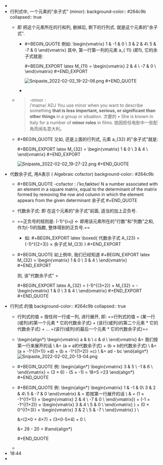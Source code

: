 -
- 行列式中, 一个元素的"余子式" (minor):
  background-color:: #264c9b
  collapsed:: true
	- 即 把这个元素所在的行和列, 删掉后, 剩下的行列式. 就是这个元素的"余子式".
		- #+BEGIN_QUOTE
		  例如:
		  \begin{vmatrix}
		  1 & -1 & 0 \\
		    3 & 2 & 4\\
		    5 & -7 & 0
		  \end{vmatrix} 
		  其中, 第一行第一列的元素 a_{ 11} (即1), 它的余子式就是:
		  
		  #+BEGIN_EXPORT latex
		  M_{11} = \begin{vmatrix}
		  2 & 4 \\
		  -7 & 0 \\
		  \end{vmatrix}
		  #+END_EXPORT 
		  
		  ![Snipaste_2022-02-02_19-22-06.png](../assets/Snipaste_2022-02-02_19-22-06_1643800997243_0.png)
		  #+END_QUOTE
		-
	- > -minor :  
	  /ˈmaɪnə/ ADJ You use minor when you want to describe something **that is less important, serious, or significant than other things** in a group or situation. 次要的
	  •  She is known in Italy for a number of **minor roles** in films. 
	   她因担任电影中一些配角而闻名意大利。
	- #+BEGIN_QUOTE
	  又如, 还是上面的行列式, 元素 a_{32} 的"余子式"就是:
	  
	  #+BEGIN_EXPORT latex
	  M_{32} = \begin{vmatrix}
	  1 & 0 \\
	  3 & 4 \\
	  \end{vmatrix}
	  #+END_EXPORT
	  
	  ![Snipaste_2022-02-02_19-27-22.png](../assets/Snipaste_2022-02-02_19-27-22_1643801256989_0.png) 
	  #+END_QUOTE
- 代数余子式, 用A表示 ( Algebraic cofactor)
  background-color:: #264c9b
	- #+BEGIN_QUOTE
	  -cofactor :
	   /ˈkoˌfæktər/ N a number associated with an element in a square matrix, equal to the determinant of the matrix formed by removing the row and column in which the element appears from the given determinant 余子式
	  #+END_QUOTE
	- 代数余子式:  即 在这个元素的"余子式"前面, 适当的加上正负号.
	- ==正负号的规则是: (-1)^{i+j} <- 即用该元素所在的"行数"和"列数"之和, 作为(-1)的指数, 整体得到的正负号.==
		- 如: 
		  #+BEGIN_EXPORT latex
		  \boxed{
		  代数余子式 A_{23} = (-1)^{(2+3)} × 余子式 M_{23}
		  }
		  #+END_EXPORT
	- #+BEGIN_QUOTE
	  如上例中, 我们已经知道
	  #+BEGIN_EXPORT latex
	  M_{32} = \begin{vmatrix}
	  1 & 0 \\
	  3 & 4 \\
	  \end{vmatrix}
	  #+END_EXPORT
	  
	  则, 该"代数余子式" =
	  
	  #+BEGIN_EXPORT latex
	  A_{32} = (-1)^{(3+2)} × M_{32} = - 
	  \begin{vmatrix}
	  1 & 0 \\
	  3 & 4 \\
	  \end{vmatrix}
	  #+END_EXPORT 
	  #+END_QUOTE
- 行列式 的值
  background-color:: #264c9b
  collapsed:: true
	- 行列式的值 = 按任何一行或一列, 进行展开, 即:
	  ==行列式的值 = (某一行(或列)的第一个元素 * 它的代数余子式) + (该行(或列)的第二个元素 * 它的代数余子式)  + ... +(该行(或列)的最后一个元素 * 它的代数余子式)==
	-
	  \begin{align*}
	  \begin{vmatrix}
	  a & b \\
	  c & d \\
	  \end{vmatrix} 
	  &= 我们按第一行来展开的话  \\
	  &=  (a × a的代数余子式) + (b  × b的代数余子式) \\
	  &= (a  × -1^{(1+1)} ×d) +  (b  × -1^{(1+2)} ×c) \\
	  &= ad - bc
	  \end{align*}
	  ![Snipaste_2022-02-02_20-13-04.png](../assets/Snipaste_2022-02-02_20-13-04_1643803996185_0.png)
	- #+BEGIN_QUOTE
	  例: 
	  \begin{align*}
	  \begin{vmatrix}
	  3 & 5 \\
	  -1 & 6 \\
	  \end{vmatrix}
	  = (3 × 6) - (5 × -1) = 18+5 =23
	  \end{align*}
	  #+END_QUOTE
	- #+BEGIN_QUOTE
	  例: 
	  \begin{align*}
	  \begin{vmatrix}
	  1 & -1 & 0\\
	  3 & 2 & 4\\
	  5 & -7 & 0 
	  \end{vmatrix}
	  &  = 若按第一行展开的话 \\
	  & = (1 × -1^{(1+1)} × \begin{vmatrix}
	  2 & 4 \\
	  -7 & 0 \\
	  \end{vmatrix})  +
	  (-1 × -1^{(1+2)} × \begin{vmatrix}
	  3 & 4 \\
	  5 & 0 \\
	  \end{vmatrix} )
	  + 
	  (0 × 0^{(1+3)} × \begin{vmatrix}
	  3 & 2 \\
	  5 & -7 \\
	  \end{vmatrix} ) \\
	  
	  &=(2×0 + 4×7) + (3×0-5×4) + 0 \\
	  
	  &= 28 - 20 = 8\end{align*} 
	  
	  #+END_QUOTE
	-
- 18:44
-